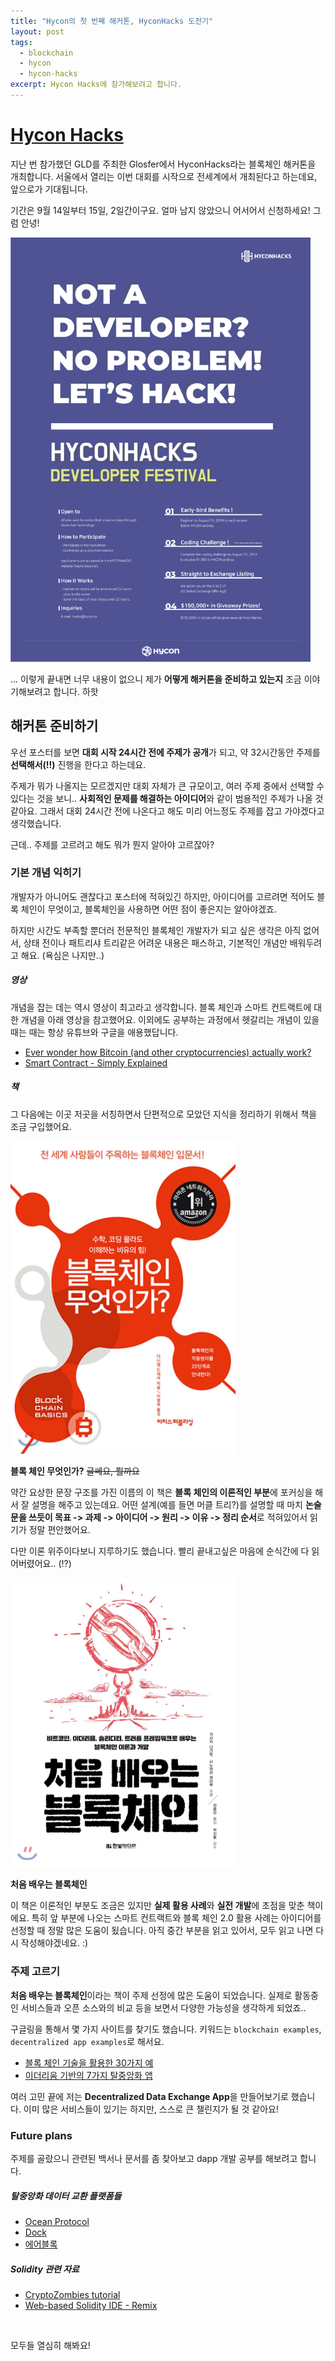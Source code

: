 ```yaml
---
title: "Hycon의 첫 번째 해커톤, HyconHacks 도전기"
layout: post
tags:
  - blockchain
  - hycon
  - hycon-hacks
excerpt: Hycon Hacks에 참가해보려고 합니다.
---
```


# [Hycon Hacks][hyconhacks-web]

지난 번 참가했던 GLD를 주최한 Glosfer에서 HyconHacks라는 블록체인 해커톤을 개최합니다.
서울에서 열리는 이번 대회를 시작으로 전세계에서 개최된다고 하는데요, 앞으로가 기대됩니다.

기간은 9월 14일부터 15일, 2일간이구요. 얼마 남지 않았으니 어서어서 신청하세요! 그럼 안녕!

<img src="/images/2018/hyconhacks/hycon-hacks-poster.png" class="image fit" style="width: 480px" alt="포스터">

... 이렇게 끝내면 너무 내용이 없으니 제가 **어떻게 해커톤을 준비하고 있는지** 조금 이야기해보려고 합니다. 하핫

## 해커톤 준비하기

우선 포스터를 보면 **대회 시작 24시간 전에 주제가 공개**가 되고, 약 32시간동안 주제를 **선택해서(!!)** 진행을 한다고 하는데요.

주제가 뭐가 나올지는 모르겠지만 대회 자체가 큰 규모이고, 여러 주제 중에서 선택할 수 있다는 것을 보니..
**사회적인 문제를 해결하는 아이디어**와 같이 범용적인 주제가 나올 것 같아요. 그래서 대회 24시간 전에 나온다고 해도 미리 어느정도 주제를 잡고 가야겠다고 생각했습니다.

근데.. 주제를 고르려고 해도 뭐가 뭔지 알아야 고르잖아?

### 기본 개념 익히기

개발자가 아니어도 괜찮다고 포스터에 적혀있긴 하지만, 아이디어를 고르려면
적어도 블록 체인이 무엇이고, 블록체인을 사용하면 어떤 점이 좋은지는 알아야겠죠.

하지만 시간도 부족할 뿐더러 전문적인 블록체인 개발자가 되고 싶은 생각은 아직 없어서,
상태 전이나 패트리샤 트리같은 어려운 내용은 패스하고, 기본적인 개념만 배워두려고 해요. (욕심은 나지만..)

##### 영상

개념을 잡는 데는 역시 영상이 최고라고 생각합니다. 블록 체인과 스마트 컨트랙트에 대한 개념을 아래 영상을 참고했어요.
이외에도 공부하는 과정에서 헷갈리는 개념이 있을 때는 때는 항상 유튜브와 구글을 애용했답니다.

- [Ever wonder how Bitcoin (and other cryptocurrencies) actually work?](https://www.youtube.com/watch?v=bBC-nXj3Ng4)
- [Smart Contract - Simply Explained](https://www.youtube.com/watch?v=ZE2HxTmxfrI)

##### 책

그 다음에는 이곳 저곳을 서칭하면서 단편적으로 모았던 지식을 정리하기 위해서 책을 조금 구입했어요.

<img src="/images/2018/hyconhacks/book-what-is-blockchain.jpg" class="image fit" style="width: 360px" alt="블록체인 무엇인가">

**블록 체인 무엇인가?** ~~글쎄요, 뭘까요~~

약간 요상한 문장 구조를 가진 이름의 이 책은 **블록 체인의 이론적인 부분**에 포커싱을 해서 잘 설명을 해주고 있는데요.
어떤 설계(예를 들면 머클 트리?)를 설명할 때 마치 **논술문을 쓰듯이 목표 -> 과제 -> 아이디어 -> 원리 -> 이유 -> 정리 순서**로
적혀있어서 읽기가 정말 편안했어요.

다만 이론 위주이다보니 지루하기도 했습니다. 빨리 끝내고싶은 마음에 순식간에 다 읽어버렸어요.. (!?)

<img src="/images/2018/hyconhacks/book-my-first-blockchain.jpg" class="image fit" style="width: 360px" alt="처음 배우는 블록체인">

**처음 배우는 블록체인**

이 책은 이론적인 부분도 조금은 있지만 **실제 활용 사례**와 **실전 개발**에 초점을 맞춘 책이에요.
특히 앞 부분에 나오는 스마트 컨트랙트와 블록 체인 2.0 활용 사례는 아이디어를 선정할 때 정말 많은 도움이 됬습니다.
아직 중간 부분을 읽고 있어서, 모두 읽고 나면 다시 작성해야겠네요. :)

### 주제 고르기

**처음 배우는 블록체인**이라는 책이 주제 선정에 많은 도움이 되었습니다.
실제로 활동중인 서비스들과 오픈 소스와의 비교 등을 보면서 다양한 가능성을 생각하게 되었죠..

구글링을 통해서 몇 가지 사이트를 찾기도 했습니다. 키워드는 `blockchain examples`, `decentralized app examples`로 해서요.

- [블록 체인 기술을 활용한 30가지 예][30-examples]
- [이더리움 기반의 7가지 탈중앙화 앱][7-dapps]

여러 고민 끝에 저는 **Decentralized Data Exchange App**을 만들어보기로 했습니다.
이미 많은 서비스들이 있기는 하지만, 스스로 큰 챌린지가 될 것 같아요!

### Future plans

주제를 골랐으니 관련된 백서나 문서를 좀 찾아보고 dapp 개발 공부를 해보려고 합니다.

##### 탈중앙화 데이터 교환 플랫폼들

- [Ocean Protocol](https://oceanprotocol.com/)
- [Dock](https://dock.io/)
- [에어블록](https://airblog.org/)

##### Solidity 관련 자료

- [CryptoZombies tutorial](https://cryptozombies.io/ko/)
- [Web-based Solidity IDE - Remix](https://remix.ethereum.org)

<br>

모두들 열심히 해봐요!

[hyconhacks-web]: https://hacks.hycon.io/ko/main_kr/
[30-examples]: https://www.forbes.com/sites/bernardmarr/2018/05/14/30-real-examples-of-blockchain-technology-in-practice/#2d293cbf740d/
[7-dapps]: https://www.coindesk.com/7-cool-decentralized-apps-built-ethereum/